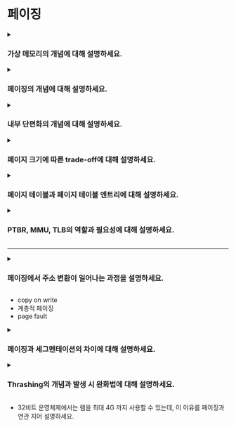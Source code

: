 # 페이징

<details>  
<summary><h3>가상 메모리의 개념에 대해 설명하세요.</h3></summary>

- 실행하고자 하는 프로그램의 일부만 메모리에 적재하여 실제 물리적인 메모리 크기보다 더 큰 프로세스도 실행할 수 있게 하는 기술
- 물리 메모리 크기를 넘어서는 경우 디스크의 스왑 영역을 추가로 사용하기도 함
- 페이징, 세그멘테이션 등의 메모리 관리 기법을 활용해 가상 메모리를 구현함

<details>  
<summary><h4>가상 주소와 물리 주소의 차이는 무엇인가요?</h4></summary>

##### 가상 주소
- 각 프로세스가 독립적으로 가지는 논리적 주소
- 프로세스가 자신의 메모리에 접근하기 위해 사용하는 주소
- 가상 주소 공간은 각 프로세스마다 분리되어 다른 프로세스와 주소 충돌이 발생하지 않음
- 페이징 시스템에서의 가상 주소는 페이지 번호와 오프셋으로 이루어짐

##### 물리 주소
- 실제 메모리내의 주소
- 운영체제는 페이지 테이블을 이용해 가상 주소를 물리 주소로 변환하여 매핑함
- 모든 가상 주소는 MMU(Memory Management Unit)을 통해 물리 주소로 변환된 후 실제 메모리에 접근할 수 있음
</details>
</details>

<details>  
<summary><h3>페이징의 개념에 대해 설명하세요.</h3></summary>

- 가상 메모리와 물리 메모리를 동일한 크기의 블록 단위로 나누어 관리하는 기법
- 가상 메모리의 블록을 페이지, 물리 메모리의 블록을 프레임이라 부름
- 페이지가 실제로 메모리에 로드될 때, 페이지 테이블을 통해 가상 메모리의 페이지가 물리 메모리의 프레임에 매핑됨

<details>  
<summary><h4>페이징이 외부 단편화 문제를 해결하는 방식을 설명하세요.</h4></summary>

- 페이징에서는 모든 페이지와 프레임의 크기가 동일하게 고정되어 있으므로, 다양한 크기의 빈 공간이 생기지 않아 외부 단편화가 발생하지 않음
- 다만, 페이지 크기보다 작은 데이터가 들어올 경우 페이지 내부 공간이 낭비되는 내부 단편화 문제가 발생할 수 있음
</details>
</details>

<details>  
<summary><h3>내부 단편화의 개념에 대해 설명하세요.</h3></summary>

- 할당된 메모리 블록 내에서 사용되지 않은 여유 공간
- 고정 크기 메모리 블록에 데이터를 할당할 때, 데이터 크기보다 블록 크기가 클 경우 공간이 남게됨
- 예를 들어, 4KB 크기의 페이지에 3.5KB의 데이터를 할당하면 0.5KB가 낭비되며, 이 0.5KB가 내부 단편화임
</details>

<details>  
<summary><h3>페이지 크기에 따른 trade-off에 대해 설명하세요.</h3></summary>

| 요소         | 페이지 크기 작을 때 | 페이지 크기 클 때 |
|------------|-------------|------------|
| 내부 단편화     | 적음          | 큼          |
| 페이지 테이블 크기 | 큼           | 작음         |
| 디스크 I/O    | 많음          | 적음         |
</details>

<details>  
<summary><h3>페이지 테이블과 페이지 테이블 엔트리에 대해 설명하세요.</h3></summary>

#### 페이지 테이블
- 페이지와 프레임 간의 매핑 정보를 저장하는 테이블
- 각 프로세스는 독립적인 페이지 테이블을 가지며, 이를 통해 가상 주소를 물리 주소로 변환할 수 있음
- 페이지 테이블은 일반적으로 메인 메모리에 저장됨
<br>

#### 페이지 테이블 엔트리
- 페이지 테이블의 각 행들을 페이지 테이블 엔트리(PTE)라 부름
- 각 엔트리에는 페이지 번호, 프레임 번호, 유효 비트, 보호 비트, 참조 비트, 수정 비트 등이 포함됨

##### 페이지 번호
- 가상 주소에서 특정 페이지를 식별하는 번호

##### 프레임 번호
- 물리 주소에서 특정 프레임을 식별하는 번호
- 페이지 번호와 결합하여 실제 물리 메모리 위치를 찾을 수 있음

##### 유효 비트
- 페이지가 메모리 내에 존재하는지 여부를 나타내는 비트(1: 메모리에 존재, 0: 디스크에 존재)
- 유효 비트가 0이면 페이지 폴트가 발생함
- 페이지 폴트가 발생하면, CPU는 기존의 작업을 백업하고 페이지 폴트 처리 루틴을 실행함
- 페이지 폴트 처리 루틴은 해당 페이지를 디스크에서 메모리로 가져온 뒤, 유효 비트를 1로 변경하여 페이지를 사용할 수 있도록 함

##### 보호 비트
- 페이지에 대한 접근 권한(읽기, 쓰기, 실행)을 나타내는 비트

##### 참조 비트
- 페이지가 최근 참조되었는지를 나타내는 비트(1: 최근에 접근된 페이지, 0: 최근에 접근되지 않은 페이지)
- 운영체제는 참조 비트를 이용해 페이지 교체 알고리즘을 관리함

##### 수정 비트(Dirty Bit)
- 페이지가 수정된 적이 있는지를 나타내는 비트(1: 수정된 페이지, 0: 수정되지 않은 페이지)
- 수정된 페이지는 나중에 디스크에 데이터를 저장할 때, 변경 사항을 반영해 저장함
- 이를 통해 해당 페이지가 메모리에서 제거되기 전에 수정된 내용을 디스크에 반영할 수 있음
</details>

<details>  
<summary><h3>PTBR, MMU, TLB의 역할과 필요성에 대해 설명하세요.</h3></summary>

#### PTBR(Page Table Base Register)
- 현재 실행 중인 프로세스의 페이지 테이블 시작 주소를 저장하는 레지스터
- 각 프로세스는 독립적인 페이지 테이블을 가지고 있으며, PTBR은 해당 프로세스의 페이지 테이블을 가리킴
- 예를 들어, 프로세스 A가 실행 중일 때, PTBR은 프로세스 A의 페이지 테이블을 가리킴
- 운영체제가 컨텍스트 스위칭을 할 때마다, PTBR은 각 프로세스의 페이지 테이블을 정확하게 참조할 수 있도록 도와줌

#### MMU(Memory Management Unit)
- 가상 주소를 물리 주소로 변환하는 하드웨어
- 페이지 테이블을 참조하여 가상 주소를 물리 주소로 변환함
- MMU는 PTBR을 통해 현재 프로세스의 페이지 테이블을 찾고, 페이지 번호를 기반으로 프레임 번호를 얻은 후, 오프셋을 더해 물리 주소를 생성함
- 페이지 폴트가 발생하면, MMU는 운영체제에 신호를 보내어 페이지 폴트 처리 루틴을 실행하도록 유도함

#### TLB(Translation Lookaside Buffer)
- 페이지 테이블 엔트리의 일부 정보를 캐시한 메모리
- MMU는 페이지 테이블을 조회하기 전에 TLB를 먼저 확인함  
- TLB 히트: TLB에 찾는 페이지가 있는 경우, MMU는 페이지 테이블을 조회하지 않고 물리 주소를 계산함
- TLB 미스: TLB에 찾는 페이지가 없는 경우, MMU는 페이지 테이블을 조회하여 물리 주소를 계산하고, 그 결과를 TLB에 저장해 이후 빠르게 접근할 수 있도록 함

<details>  
<summary><h4>MMU와 TLB는 어디에 위치해 있나요?</h4></summary>

- MMU: CPU 내부에 위치
- TLB: 일반적으로 MMU 내부에 위치
</details>

<details>  
<summary><h4>컨텍스트 스위칭 발생 시 TLB는 어떻게 되는지 설명하세요.</h4></summary>

- 새 프로세스는 자신만의 독립적인 페이지 테이블을 사용하므로, 이전 프로세스의 TLB 정보는 더이상 유효하지 않음
- 따라서 TLB를 플러시(flush)하여 모든 TLB 엔트리를 무효화(invalidate)해야 함
- 즉, 컨텍스트 스위칭 후 TLB는 비워지며, 새로운 프로세스에 알맞은 TLB 엔트리가 채워지기 전까지는 TLB 미스가 증가함
- 이로 인해 초기에는 페이지 테이블 조회가 늘어나고 성능 저하가 발생할 수 있지만, 새로운 프로세스의 TLB가 다시 채워지면 성능이 회복됨
</details>

<details>  
<summary><h4>코어가 여러 개인 경우 TLB는 어떻게 동기화 할 수 있을까요?</h4></summary>

- 멀티 코어 시스템에서는 각 코어마다 독립적인 TLB를 가질 수 있기 때문에, 페이지 테이블이 수정될 때 TLB의 일관성 문제가 발생할 수 있음
- 페이지 테이블이 수정되면 해당 정보를 캐시하고 있는 TLB가 최신 정보를 반영하지 않을 수 있어, TLB 미스가 발생하거나 잘못된 주소 변환이 일어날 수 있음
- 이를 해결하기 위해 모든 코어의 TLB를 플러시하거나 특정 코어의 TLB를 플러시할 수 있음
</details>
</details>

---

<details>  
<summary><h3>페이징에서 주소 변환이 일어나는 과정을 설명하세요.</h3></summary>

</details>

- copy on write
- 계층적 페이징
- page fault
  
<details>  
<summary><h3>페이징과 세그멘테이션의 차이에 대해 설명하세요.</h3></summary>

<details>  
<summary><h4>현대 운영체제에서 페이징이 세그멘테이션보다 더 자주 사용되는 이유는 무엇인가요?</h4></summary>

</details>
</details>

<details>  
<summary><h3>Thrashing의 개념과 발생 시 완화법에 대해 설명하세요.</h3></summary>

</details>

- 32비트 운영체제에서는 램을 최대 4G 까지 사용할 수 있는데, 이 이유를 페이징과 연관 지어 설명하세요.
